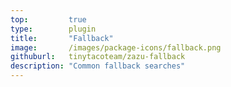 ```yaml
---
top:         true
type:        plugin
title:       "Fallback"
image:       /images/package-icons/fallback.png
githuburl:   tinytacoteam/zazu-fallback
description: "Common fallback searches"
---
```

